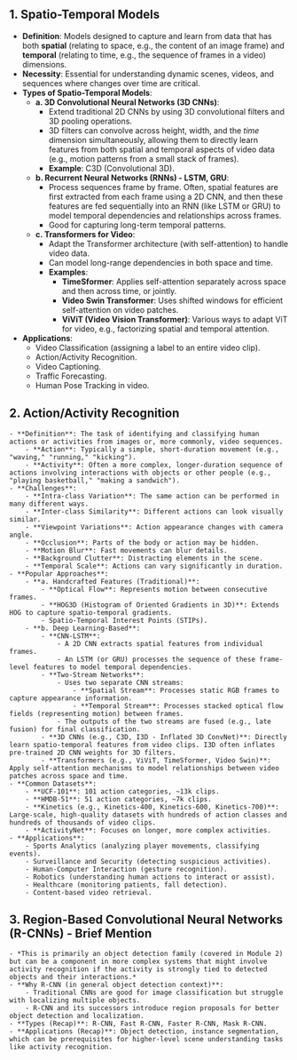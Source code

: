 ## 1. Spatio-Temporal Models
- **Definition**: Models designed to capture and learn from data that has both **spatial** (relating to space, e.g., the content of an image frame) and **temporal** (relating to time, e.g., the sequence of frames in a video) dimensions.
- **Necessity**: Essential for understanding dynamic scenes, videos, and sequences where changes over time are critical.
- **Types of Spatio-Temporal Models**:
	- **a. 3D Convolutional Neural Networks (3D CNNs)**:
		- Extend traditional 2D CNNs by using 3D convolutional filters and 3D pooling operations.
		- 3D filters can convolve across height, width, and the *time* dimension simultaneously, allowing them to directly learn features from both spatial and temporal aspects of video data (e.g., motion patterns from a small stack of frames).
		- **Example**: C3D (Convolutional 3D).
	- **b. Recurrent Neural Networks (RNNs) - LSTM, GRU**:
		- Process sequences frame by frame. Often, spatial features are first extracted from each frame using a 2D CNN, and then these features are fed sequentially into an RNN (like LSTM or GRU) to model temporal dependencies and relationships across frames.
		- Good for capturing long-term temporal patterns.
	- **c. Transformers for Video**:
		- Adapt the Transformer architecture (with self-attention) to handle video data.
		- Can model long-range dependencies in both space and time.
		- **Examples**:
			- **TimeSformer**: Applies self-attention separately across space and then across time, or jointly.
			- **Video Swin Transformer**: Uses shifted windows for efficient self-attention on video patches.
			- **ViViT (Video Vision Transformer)**: Various ways to adapt ViT for video, e.g., factorizing spatial and temporal attention.
- **Applications**:
	- Video Classification (assigning a label to an entire video clip).
	- Action/Activity Recognition.
	- Video Captioning.
	- Traffic Forecasting.
	- Human Pose Tracking in video.

## 2. Action/Activity Recognition
    - **Definition**: The task of identifying and classifying human actions or activities from images or, more commonly, video sequences.
        - **Action**: Typically a simple, short-duration movement (e.g., "waving," "running," "kicking").
        - **Activity**: Often a more complex, longer-duration sequence of actions involving interactions with objects or other people (e.g., "playing basketball," "making a sandwich").
    - **Challenges**:
        - **Intra-class Variation**: The same action can be performed in many different ways.
        - **Inter-class Similarity**: Different actions can look visually similar.
        - **Viewpoint Variations**: Action appearance changes with camera angle.
        - **Occlusion**: Parts of the body or action may be hidden.
        - **Motion Blur**: Fast movements can blur details.
        - **Background Clutter**: Distracting elements in the scene.
        - **Temporal Scale**: Actions can vary significantly in duration.
    - **Popular Approaches**:
        - **a. Handcrafted Features (Traditional)**:
            - **Optical Flow**: Represents motion between consecutive frames.
            - **HOG3D (Histogram of Oriented Gradients in 3D)**: Extends HOG to capture spatio-temporal gradients.
            - Spatio-Temporal Interest Points (STIPs).
        - **b. Deep Learning-Based**:
            - **CNN-LSTM**:
                - A 2D CNN extracts spatial features from individual frames.
                - An LSTM (or GRU) processes the sequence of these frame-level features to model temporal dependencies.
            - **Two-Stream Networks**:
                - Uses two separate CNN streams:
                    - **Spatial Stream**: Processes static RGB frames to capture appearance information.
                    - **Temporal Stream**: Processes stacked optical flow fields (representing motion) between frames.
                - The outputs of the two streams are fused (e.g., late fusion) for final classification.
            - **3D CNNs (e.g., C3D, I3D - Inflated 3D ConvNet)**: Directly learn spatio-temporal features from video clips. I3D often inflates pre-trained 2D CNN weights for 3D filters.
            - **Transformers (e.g., ViViT, TimeSformer, Video Swin)**: Apply self-attention mechanisms to model relationships between video patches across space and time.
    - **Common Datasets**:
        - **UCF-101**: 101 action categories, ~13k clips.
        - **HMDB-51**: 51 action categories, ~7k clips.
        - **Kinetics (e.g., Kinetics-400, Kinetics-600, Kinetics-700)**: Large-scale, high-quality datasets with hundreds of action classes and hundreds of thousands of video clips.
        - **ActivityNet**: Focuses on longer, more complex activities.
    - **Applications**:
        - Sports Analytics (analyzing player movements, classifying events).
        - Surveillance and Security (detecting suspicious activities).
        - Human-Computer Interaction (gesture recognition).
        - Robotics (understanding human actions to interact or assist).
        - Healthcare (monitoring patients, fall detection).
        - Content-based video retrieval.

## 3. Region-Based Convolutional Neural Networks (R-CNNs) - Brief Mention
    - *This is primarily an object detection family (covered in Module 2) but can be a component in more complex systems that might involve activity recognition if the activity is strongly tied to detected objects and their interactions.*
    - **Why R-CNN (in general object detection context)**:
        - Traditional CNNs are good for image classification but struggle with localizing multiple objects.
        - R-CNN and its successors introduce region proposals for better object detection and localization.
    - **Types (Recap)**: R-CNN, Fast R-CNN, Faster R-CNN, Mask R-CNN.
    - **Applications (Recap)**: Object detection, instance segmentation, which can be prerequisites for higher-level scene understanding tasks like activity recognition.
